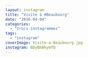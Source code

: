 ```yaml
---
layout: instagram
title: "Visite à #Beaubourg"
date: "2016-04-04"
categories: 
  - "trucs-instagrammes"
tags: 
  - "instagram"
coverImage: Visite-a-Beaubourg.jpg
instagram: BDyBhBkymfQ
---
```

